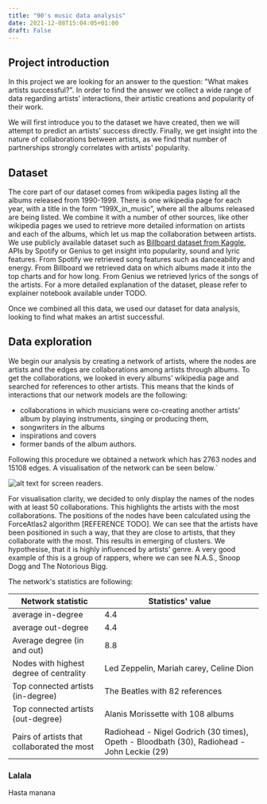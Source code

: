 ```yaml
---
title: "90's music data analysis"
date: 2021-12-08T15:04:05+01:00
draft: False
---
```


## Project introduction

In this project we are looking for an answer to the question: "What makes artists successful?". 
In order to find the answer we collect a wide range of data regarding artists' interactions, 
their artistic creations and popularity of their work.

We will first introduce you to the dataset we have created, then we will attempt to predict an artists' success directly. 
Finally, we get insight into the nature of collaborations between artists,
as we find that number of partnerships strongly correlates with artists' popularity.

## Dataset

The core part of our dataset comes from wikipedia pages listing all the albums released from 1990-1999. 
There is one wikipedia page for each year, with a title in the form “199X_in_music”, 
where all the albums released are being listed.  We combine it with a number of other sources, 
like other wikipedia pages we used to retrieve more detailed information on artists and each of the albums, 
which let us map the collaboration between artists. We use publicly available dataset such as 
[Billboard dataset from Kaggle](https://www.kaggle.com/danield2255/data-on-songs-from-billboard-19992019), 
APIs by Spotify or Genius to get insight into popularity, sound and lyric features.
From Spotify we retrieved song features such as danceability and energy.
From Billboard we retrieved data on which albums made it into the top charts and for how long.
From Genius we retrieved lyrics of the songs of the artists.
For a more detailed explanation of the dataset, please refer to explainer notebook available under TODO.


Once we combined all this data, we used our dataset for data analysis, looking to find what makes an artist successful.

## Data exploration
We begin our analysis by creating a network of artists, where the nodes are artists and the edges are collaborations among artists
through albums. To get the collaborations, we looked in every albums' wikipedia page and searched for references to other artists.
This means that the kinds of interactions that our network models are the following:
- collaborations in which musicians were co-creating another artists' album by playing instruments, singing or producing them,
- songwriters in the albums
- inspirations and covers
- former bands of the album authors.

Following this procedure we obtained a network which has 2763 nodes and 15108 edges. 
A visualisation of the network can be seen below.`

![alt text for screen readers](/network_vis.png "Text to show on mouseover").

For visualisation clarity, we decided to only display the names of the nodes
with at least 50 collaborations. This highlights the artists with the most collaborations.
The positions of the nodes have been calculated using the ForceAtlas2 algorithm [REFERENCE TODO].
We can see that the artists have been positioned in such a way, that they are close
to artists, that they collaborate with the most. This results in emerging of clusters.
We hypothesise, that it is highly influenced by artists' genre. A very good example of this is a group
of rappers, where we can see N.A.S., Snoop Dogg and The Notorious Bigg.

The network's statistics are following:

| **Network statistic**                       | **Statistics' value**                                                                      |
|---------------------------------------------|--------------------------------------------------------------------------------------------|
| average in-degree                           | 4.4                                                                                        |
| average out-degree                          | 4.4                                                                                        |
| Average degree (in and out)                 | 8.8                                                                                        |
| Nodes with highest degree of centrality     | Led Zeppelin, Mariah carey, Celine Dion                                                    |
| Top connected artists (in-degree)           | The Beatles with 82 references                                                             |
| Top connected artists (out-degree)          | Alanis Morissette with 108 albums                                                          |
| Pairs of artists that collaborated the most | Radiohead - Nigel Godrich (30 times), Opeth - Bloodbath (30), Radiohead - John Leckie (29) |


### Lalala
Hasta manana
